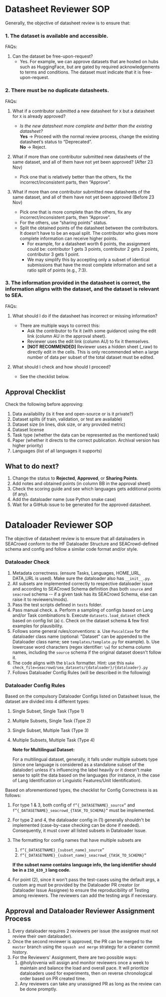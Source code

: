 # Datasheet Reviewer SOP

Generally, the objective of datasheet review is to ensure that:

### 1. The dataset is available and accessible.
FAQs:
1. Can the dataset be free-upon-request?
    * Yes. For example, we can approve datasets that are hosted on hubs such as HuggingFace, but are gated by required acknowledgements to terms and conditions. The dataset must indicate that it is free-upon-request.

### 2. There must be no duplicate datasheets.
FAQs:
1. What if a contributor submitted a new datasheet for `X` but a datasheet for `X` is already approved?
    * *Is the new datasheet more complete and better than the existing datasheet?*  
      **Yes** → Proceed with the normal review process, change the existing datasheet’s status to “Deprecated”.  
      **No** → Reject.

2. What if more than one contributor submitted new datasheets of the same dataset, and all of them have not yet been approved? (After 23 Nov)
    * Pick one that is relatively better than the others, fix the incorrect/inconsistent parts, then “Approve”.

3. What if more than one contributor submitted new datasheets of the same dataset, and all of them have not yet been approved (Before 23 Nov)
    * Pick one that is more complete than the others, fix any incorrect/inconsistent parts, then “Approve”.
    * For the others, use “sharing points” status.
    * Split the obtained points of the datasheet between the contributors. It doesn’t have to be an equal split. The contributor who gives more complete information can receive higher points.
        * For example, for a datasheet worth 6 points, the assignment could be: contributor 1 gets 3 points, contributor 2 gets 2 points, contributor 3 gets 1 point.
        * We may simplify this by accepting only a subset of identical submissions that have the most complete information and set a ratio split of points (e.g., 7:3).

### 3. The information provided in the datasheet is correct, the information aligns with the dataset, and the dataset is relevant to SEA.
FAQs:
1. What should I do if the datasheet has incorrect or missing information?
    * There are multiple ways to correct this:
        * Ask the contributor to fix it (with some guidance) using the edit link (column AU in the approval sheet).
        * Reviewer uses the edit link (column AU) to fix it themselves.
        * **[NOT RECOMMENDED]** Reviewer uses a hidden sheet (_raw) to directly edit in the cells. This is only recommended when a large number of data per subset of the total dataset must be edited.

2. What should I check and how should I proceed?
    * See the checklist below.

## Approval Checklist
Check the following before approving:
1. Data availability (is it free and open-source or is it private?)
2. Dataset splits (if train, validation, or test are available)
3. Dataset size (in lines, disk size, or any provided metric)
4. Dataset license
5. Task type (whether the data can be represented as the mentioned task)
6. Paper (whether it directs to the correct publication. Archival version has higher priority)
7. Languages (list of all languages it supports)

## What to do next?
1. Change the status to **Rejected**, **Approved**, or **Sharing Points**.
2. Add notes and obtained points (in column BB in the approval sheet)
3. Check the scoring guide and see which languages gets additional points (if any).
4. Add the dataloader name (use Python snake case)
5. Wait for a GitHub issue to be generated for the approved datasheet.


# Dataloader Reviewer SOP

The objective of datasheet review is to ensure that all dataloaders in SEACrowd conform to the HF Dataloader Structure and SEACrowd-defined schema and config and follow a similar code format and/or style.

### Dataloader Check
1. Metadata correctness. (ensure Tasks, Languages, HOME_URL, DATA_URL is used). Make sure the dataloader also has `__init__.py`.
2. All subsets are implemented correctly to respective dataloader issue and according to SEACrowd Schema definition (has both `source` and `seacrowd` schema -- if a given task has its SEACrowd Schema, else can raise it to reviewers/mods).
3. Pass the test scripts defined in `tests` folder.
4. Pass manual check.
   a. Perform a sampling of configs based on Lang and/or Task combinations
   b. Execute `datasets.load_dataset` check based on config list (a)
   c. Check on the dataset schema & few first examples for plausibility.
5. Follows some general rules/conventions:
    a. Use `PascalCase` for the dataloader class name (optional: "Dataset" can be appended to the Dataloader class name; see `templates/template.py` for example).
    b. Use lowercase word characters (regex identifier: `\w`) for schema column names, including the `source` schema if the original dataset doesn't follow it.
6. The code aligns with the `black` formatter. Hint:
use this `make check_file=seacrowd/sea_datasets/{dataloader}/{dataloader}.py`
7. Follows Dataloader Config Rules (will be described in the following)

### Dataloader Config Rules
Based on the compulsory Dataloader Configs listed on Datasheet Issue, the dataset are divided into 4 different types:
1. Single Subset, Single Task (Type 1)
2. Multiple Subsets, Single Task (Type 2)
3. Single Subset, Multiple Task (Type 3)
4. Multiple Subsets, Multiple Task (Type 4)

    **Note for Multilingual Dataset:**
   
    For a multilingual dataset, generally, it falls under multiple subsets type (since one language is considered as a standalone subset of the dataloder) unless it's influencing the label heavily or it doesn't make sense to split the data based on the languages (for instance, in the case of Lang Identification or Linguistic Features/Unit Identification).

Based on aforementioned types, the checklist for Config Correctness is as follows:
1. For type 1 & 3, both config of `f”{_DATASETNAME}_source”` and `f”{_DATASETNAME}_seacrowd_{TASK_TO_SCHEMA}”` must be implemented.
2. For type 2 and 4, the dataloader config in (1) generally shouldn't be implemented (case-by-case checking can be done if needed). Consequently, it must cover all listed subsets in Dataloader Issue.
3. The formatting for config names that have multiple subsets are
    1. `f”{_DATASETNAME}_{subset_name}_source”` 
    2. `f”{_DATASETNAME}_{subset_name}_seacrowd_{TASK_TO_SCHEMA}”`

      **If the subset name contains language info, the lang identifier should be in a `ISO_639_3` lang code.**
3. For point (2), since it won't pass the test-cases using the default args, a custom arg must be provided by the Dataloader PR creator (or Dataloader Issue Assignee) to ensure the reproducibility of Testing among reviewers. The reviewers can add the testing args if necessary.

## Approval and Dataloader Reviewer Assignment Process 
1. Every dataloader requires 2 reviewers per issue (the assignee must not review their own dataloader).
2. Once the second reviewer is approved, the PR can be merged to the `master` branch using the `squash and merge` strategy for a cleaner commit history.
3. For the Reviewers' Assignment, there are two possible ways:
   1. @holylovenia will assign and monitor reviewers once a week to maintain and balance the load and overall pace. It will prioritize dataloaders used for experiments, then on reverse chronological order based on PR created time.
   2. Any reviewers can take any unassigned PR as long as the review can be done promptly.
